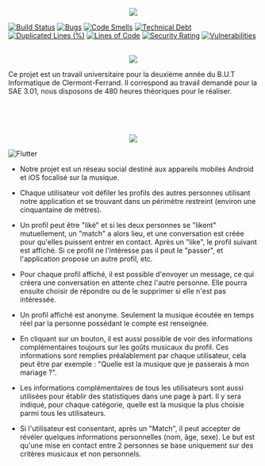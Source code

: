 <p align="center">
  <img src="https://codefirst.iut.uca.fr/git/DAFLDev/DAFLMusic/raw/branch/master/Documentation/Images/Banner_DAFL.png" />
</p>

[![Build Status](https://codefirst.iut.uca.fr/api/badges/DAFLDev/DAFLMusic/status.svg)](https://codefirst.iut.uca.fr/DAFLDev/DAFLMusic)
[![Bugs](https://codefirst.iut.uca.fr/sonar/api/project_badges/measure?project=DAFLMusic&metric=bugs&token=d36308dfacfc3cb26e1944ec2441cd9563e0c912)](https://codefirst.iut.uca.fr/sonar/dashboard?id=DAFLMusic)
[![Code Smells](https://codefirst.iut.uca.fr/sonar/api/project_badges/measure?project=DAFLMusic&metric=code_smells&token=d36308dfacfc3cb26e1944ec2441cd9563e0c912)](https://codefirst.iut.uca.fr/sonar/dashboard?id=DAFLMusic)
[![Technical Debt](https://codefirst.iut.uca.fr/sonar/api/project_badges/measure?project=DAFLMusic&metric=sqale_index&token=d36308dfacfc3cb26e1944ec2441cd9563e0c912)](https://codefirst.iut.uca.fr/sonar/dashboard?id=DAFLMusic)
[![Duplicated Lines (%)](https://codefirst.iut.uca.fr/sonar/api/project_badges/measure?project=DAFLMusic&metric=duplicated_lines_density&token=d36308dfacfc3cb26e1944ec2441cd9563e0c912)](https://codefirst.iut.uca.fr/sonar/dashboard?id=DAFLMusic)
[![Lines of Code](https://codefirst.iut.uca.fr/sonar/api/project_badges/measure?project=DAFLMusic&metric=ncloc&token=d36308dfacfc3cb26e1944ec2441cd9563e0c912)](https://codefirst.iut.uca.fr/sonar/dashboard?id=DAFLMusic)
[![Security Rating](https://codefirst.iut.uca.fr/sonar/api/project_badges/measure?project=DAFLMusic&metric=security_rating&token=d36308dfacfc3cb26e1944ec2441cd9563e0c912)](https://codefirst.iut.uca.fr/sonar/dashboard?id=DAFLMusic)
[![Vulnerabilities](https://codefirst.iut.uca.fr/sonar/api/project_badges/measure?project=DAFLMusic&metric=vulnerabilities&token=d36308dfacfc3cb26e1944ec2441cd9563e0c912)](https://codefirst.iut.uca.fr/sonar/dashboard?id=DAFLMusic)
<br><br>
<p align="center">
  <img src="https://codefirst.iut.uca.fr/git/DAFLDev/DAFLMusic/raw/branch/master/Documentation/Images/Banner_contexte2.png" />
</p>
Ce projet est un travail universitaire pour la deuxième année du B.U.T Informatique de Clermont-Ferrand. Il correspond au travail demandé pour la SAE 3.01, nous disposons de 480 heures théoriques pour le réaliser.

<br><br><br>


<p align="center">
  <img src="https://codefirst.iut.uca.fr/git/DAFLDev/DAFLMusic/raw/branch/master/Documentation/Images/Banner_App.png" />
</p>

![Flutter](https://img.shields.io/badge/Flutter-%2302569B.svg?style=for-the-badge&logo=Flutter&logoColor=white)

* Notre projet est un réseau social destiné aux appareils mobiles Android
et iOS focalisé sur la musique.

* Chaque utilisateur voit défiler les profils des autres personnes utilisant
notre application et se trouvant dans un périmètre restreint (environ une
cinquantaine de mètres).

* Un profil peut être "liké" et si les deux personnes se "likent" mutuellement, un "match" a alors lieu, et une conversation est créée pour qu'elles puissent entrer en contact. Après un "like", le profil suivant est affiché. Si ce profil ne l'intéresse pas il peut le "passer", et l'application propose un autre profil, etc.

* Pour chaque profil affiché, il est possible d'envoyer un message, ce qui
créera une conversation en attente chez l'autre personne. Elle pourra
ensuite choisir de répondre ou de le supprimer si elle n'est pas intéressée.

* Un profil affiché est anonyme. Seulement la musique écoutée en temps
réel par la personne possédant le compte est renseignée.

* En cliquant sur un bouton, il est aussi possible de voir des informations
complémentaires toujours sur les goûts musicaux du profil. Ces
informations sont remplies préalablement par chaque utilisateur, cela
peut être par exemple : "Quelle est la musique que je passerais à mon
mariage ?".

* Les informations complémentaires de tous les utilisateurs sont aussi
utilisées pour établir des statistiques dans une page à part. Il y sera
indiqué, pour chaque catégorie, quelle est la musique la plus choisie parmi
tous les utilisateurs.

* Si l'utilisateur est consentant, après un "Match", il peut accepter de
révéler quelques informations personnelles (nom, âge, sexe).
Le but est qu'une mise en contact entre 2 personnes se base uniquement
sur des critères musicaux et non personnels.